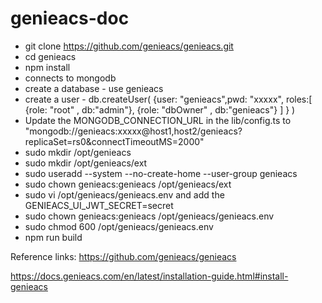 # genieacs-doc

* git clone https://github.com/genieacs/genieacs.git
* cd genieacs
* npm install 
* connects to mongodb
* create a database - use genieacs
* create a user - db.createUser( {user: "genieacs",pwd: "xxxxx", roles:[ {role: "root" , db:"admin"}, {role: "dbOwner" , db:"genieacs"} ] } )
* Update the MONGODB_CONNECTION_URL in the lib/config.ts to "mongodb://genieacs:xxxxx@host1,host2/genieacs?replicaSet=rs0&connectTimeoutMS=2000"
* sudo  mkdir /opt/genieacs
* sudo mkdir /opt/genieacs/ext
* sudo useradd --system --no-create-home --user-group genieacs
* sudo chown genieacs:genieacs /opt/genieacs/ext
* sudo vi /opt/genieacs/genieacs.env and add the GENIEACS_UI_JWT_SECRET=secret
* sudo chown genieacs:genieacs /opt/genieacs/genieacs.env
* sudo chmod 600 /opt/genieacs/genieacs.env
* npm run build

Reference links: https://github.com/genieacs/genieacs

https://docs.genieacs.com/en/latest/installation-guide.html#install-genieacs
